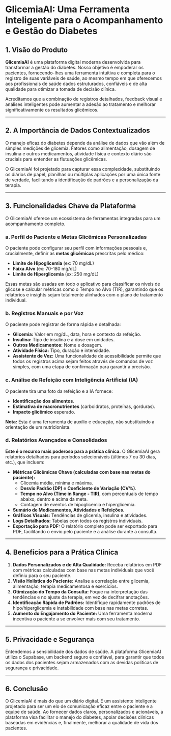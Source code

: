 

# GlicemiaAI: Uma Ferramenta Inteligente para o Acompanhamento e Gestão do Diabetes

## 1. Visão do Produto

**GlicemiaAI** é uma plataforma digital moderna desenvolvida para transformar a gestão do diabetes. Nosso objetivo é empoderar os pacientes, fornecendo-lhes uma ferramenta intuitiva e completa para o registro de suas variáveis de saúde, ao mesmo tempo em que oferecemos aos profissionais de saúde dados estruturados, confiáveis e de alta qualidade para otimizar a tomada de decisão clínica.

Acreditamos que a combinação de registros detalhados, feedback visual e análises inteligentes pode aumentar a adesão ao tratamento e melhorar significativamente os resultados glicêmicos.

---

## 2. A Importância de Dados Contextualizados

O manejo eficaz do diabetes depende da análise de dados que vão além de simples medições de glicemia. Fatores como alimentação, dosagem de insulina e outros medicamentos, atividade física e contexto diário são cruciais para entender as flutuações glicêmicas.

O GlicemiaAI foi projetado para capturar essa complexidade, substituindo os diários de papel, planilhas ou múltiplas aplicações por uma única fonte de verdade, facilitando a identificação de padrões e a personalização da terapia.

---

## 3. Funcionalidades Chave da Plataforma

O GlicemiaAI oferece um ecossistema de ferramentas integradas para um acompanhamento completo.

### a. Perfil do Paciente e Metas Glicêmicas Personalizadas

O paciente pode configurar seu perfil com informações pessoais e, crucialmente, definir as **metas glicêmicas** prescritas pelo médico:
-   **Limite de Hipoglicemia** (ex: 70 mg/dL)
-   **Faixa Alvo** (ex: 70-180 mg/dL)
-   **Limite de Hiperglicemia** (ex: 250 mg/dL)

Essas metas são usadas em todo o aplicativo para classificar os níveis de glicose e calcular métricas como o Tempo no Alvo (TIR), garantindo que os relatórios e insights sejam totalmente alinhados com o plano de tratamento individual.

### b. Registros Manuais e por Voz

O paciente pode registrar de forma rápida e detalhada:
-   **Glicemia:** Valor em mg/dL, data, hora e contexto da refeição.
-   **Insulina:** Tipo de insulina e a dose em unidades.
-   **Outros Medicamentos:** Nome e dosagem.
-   **Atividade Física:** Tipo, duração e intensidade.
-   **Assistente de Voz:** Uma funcionalidade de acessibilidade permite que todos os registros acima sejam feitos através de comandos de voz simples, com uma etapa de confirmação para garantir a precisão.

### c. Análise de Refeição com Inteligência Artificial (IA)

O paciente tira uma foto da refeição e a IA fornece:
-   **Identificação dos alimentos**.
-   **Estimativa de macronutrientes** (carboidratos, proteínas, gorduras).
-   **Impacto glicêmico** esperado.

**Nota:** Esta é uma ferramenta de auxílio e educação, não substituindo a orientação de um nutricionista.

### d. Relatórios Avançados e Consolidados

**Este é o recurso mais poderoso para a prática clínica.** O GlicemiaAI gera relatórios detalhados para períodos selecionáveis (últimos 7 ou 30 dias, etc.), que incluem:
-   **Métricas Glicêmicas Chave (calculadas com base nas metas do paciente):**
    -   Glicemia média, mínima e máxima.
    -   **Desvio Padrão (DP)** e **Coeficiente de Variação (CV%)**.
    -   **Tempo no Alvo (Time in Range - TIR)**, com percentuais de tempo abaixo, dentro e acima da meta.
    -   Contagem de eventos de hipoglicemia e hiperglicemia.
-   **Sumário de Medicamentos, Atividades e Refeições.**
-   **Gráficos Visuais:** Tendências de glicemia, insulina e atividades.
-   **Logs Detalhados:** Tabelas com todos os registros individuais.
-   **Exportação para PDF:** O relatório completo pode ser exportado para PDF, facilitando o envio pelo paciente e a análise durante a consulta.

---

## 4. Benefícios para a Prática Clínica

1.  **Dados Personalizados e de Alta Qualidade:** Receba relatórios em PDF com métricas calculadas com base nas metas individuais que você definiu para o seu paciente.
2.  **Visão Holística do Paciente:** Analise a correlação entre glicemia, alimentação, terapia medicamentosa e exercícios.
3.  **Otimização do Tempo da Consulta:** Foque na interpretação das tendências e no ajuste da terapia, em vez de decifrar anotações.
4.  **Identificação Rápida de Padrões:** Identifique rapidamente padrões de hipo/hiperglicemia e instabilidade com base nas metas corretas.
5.  **Aumento do Engajamento do Paciente:** Uma ferramenta moderna incentiva o paciente a se envolver mais com seu tratamento.

---

## 5. Privacidade e Segurança

Entendemos a sensibilidade dos dados de saúde. A plataforma GlicemiaAI utiliza o Supabase, um backend seguro e confiável, para garantir que todos os dados dos pacientes sejam armazenados com as devidas políticas de segurança e privacidade.

---

## 6. Conclusão

O GlicemiaAI é mais do que um diário digital. É um assistente inteligente projetado para ser um elo de comunicação eficaz entre o paciente e a equipe de saúde. Ao fornecer dados claros, personalizados e acionáveis, a plataforma visa facilitar o manejo do diabetes, apoiar decisões clínicas baseadas em evidências e, finalmente, melhorar a qualidade de vida dos pacientes.
